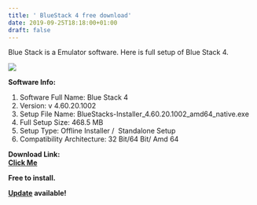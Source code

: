 ```yaml
---
title: ' BlueStack 4 free download'
date: 2019-09-25T18:18:00+01:00
draft: false
---
```


Blue Stack is a Emulator software. Here is full setup of Blue Stack 4.  
  

[![](https://1.bp.blogspot.com/-gEu2gdbZXYc/XYjKPzuirYI/AAAAAAAAAHo/UEBq06ohlH07CCtT-z-5SGtb0AFMKXahACLcBGAsYHQ/s320/download%2B%25284%2529.jpg)](https://1.bp.blogspot.com/-gEu2gdbZXYc/XYjKPzuirYI/AAAAAAAAAHo/UEBq06ohlH07CCtT-z-5SGtb0AFMKXahACLcBGAsYHQ/s1600/download%2B%25284%2529.jpg)

**Software Info:**

1.  Software Full Name: Blue Stack 4
2.  Version: v 4.60.20.1002
3.  Setup File Name: BlueStacks-Installer\_4.60.20.1002\_amd64\_native.exe
4.  Full Setup Size: 468.5 MB
5.  Setup Type: Offline Installer /  Standalone Setup
6.  Compatibility Architecture: 32 Bit/64 Bit/ Amd 64

  

**Download Link:**  
**[Click Me](https://mega.nz/#!yCwWVKgb!4QxVCUZO5gGZaA5xpjaqa5UuRD9jPvf6rgylaZSnYIg)**  

  

**Free to install.**

  
  

**[Update](https://pcappsstock.blogspot.com/2019/11/bluestacks-offline-rooted-mod.html) available!**